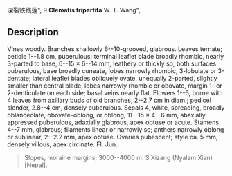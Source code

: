深裂铁线莲",
9.**Clematis tripartita** W. T. Wang",

## Description
Vines woody. Branches shallowly 6--10-grooved, glabrous. Leaves ternate; petiole 1--1.8 cm, puberulous; terminal leaflet blade broadly rhombic, nearly 3-parted to base, 6--15 × 6--14 mm, leathery or thickly so, both surfaces puberulous, base broadly cuneate, lobes narrowly rhombic, 3-lobulate or 3-dentate; lateral leaflet blades obliquely ovate, unequally 2-parted, slightly smaller than central blade, lobes narrowly rhombic or obovate, margin 1- or 2-denticulate on each side; basal veins nearly flat. Flowers 1--6, borne with 4 leaves from axillary buds of old branches, 2--2.7 cm in diam.; pedicel slender, 2.8--4 cm, densely puberulous. Sepals 4, white, spreading, broadly oblanceolate, obovate-oblong, or oblong, 11--15 × 4--6 mm, abaxially appressed puberulous, adaxially glabrous, apex obtuse or acute. Stamens 4--7 mm, glabrous; filaments linear or narrowly so; anthers narrowly oblong or sublinear, 2--2.2 mm, apex obtuse. Ovaries pubescent; style ca. 5 mm, densely villous, apex circinate. Fl. Jun.

> Slopes, moraine margins; 3000--4000 m. S Xizang (Nyalam Xian) [Nepal].
